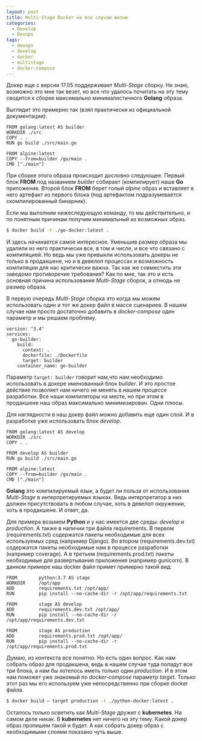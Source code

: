 ```yaml
---
layout: post
title: Multi-Stage Docker на все случаи жизни
categories:
  - Develop
  - Devops
tags:
  - devops
  - develop
  - docker
  - multistage
  - docker-compose
---
```


Докер еще с версии 17.05 поддерживает *Multi-Stage* сборку. Не знаю, возможно это мне так везет, но все что удалось почитать на эту тему сводится к сборке максимально минималистичного **Golang** образа.

Выглядит это примерно так (взял практически из официальной документации):

```docker
FROM golang:latest AS builder
WORKDIR ./src
COPY . .
RUN go build ./src/main.go

FROM alpine:latest  
COPY --from=builder /go/main .
CMD ["./main"]
```
При сборке этого образа происходит дословно следующее. Первый блок **FROM** под названием *builder* собирает (компилирует) наше **Go** приложение. Второй блок **FROM** берет голый *alpine* образ и вставляет в него артефакт из первого блока (под артефактом подразумевается скомпилированный бинарник).

Если мы выполним нижеследующую команду, то мы действительно, и по понятным причинам получим минимальный из возможных образ.

```bash
$ docker build -t ./go-docker:latest .
```

И здесь начинается самое интересное. Уменьшив размер образа мы удалили из него практически все, в том и числе, и все что связано с компиляцией. Но ведь мы уже привыкли использовать докеры не только в продакшене, но и в девелоп процессах и возможность компиляции для нас критически важна. Так как же совместить эти заведомо противоречие требования? Как по мне, так это и есть основная причина использования *Multi-Stage* сборок, а отнюдь не размер образа.

В первую очередь *Multi-Stage* сборка это когда мы можем использовать один и тот же докер файл в массе сценариев. В нашем случае нам просто достаточно добавить в *docker-compose* один параметр и мы решаем проблему.

```
version: "3.4"
services:
  go-builder:
    build:
      context: .
      dockerfile: ./Dockerfile
      target: builder
    container_name: go-builder
```

Параметр ```target: builder``` говорит нам,что нам необходимо использовать в докере именованный блок *builder*. И это простое действие позволяет нам ничего не менять в нашем процессе разработки. Все наши компиляторы на месте, но при этом в продакшене наш образ максимально минимизирован. Одни плюсы.

Для наглядности в наш докер файл можно добавить еще один слой. И в разработке уже использовать блок *develop*.

```docker
FROM golang:latest AS develop
WORKDIR ./src
COPY . .

FROM develop AS builder
RUN go build ./src/main.go

FROM alpine:latest  
COPY --from=builder /go/main .
CMD ["./main"]
```

**Golang** это компилируемый язык, а будет ли польза от использования *Multi-Stage* в интерпретируемых языках. Ведь интерпретатор в них должен присутствовать в любом случае, хоть в девелоп окружении, хоть в продакшене. И ответ, да.

Для примера возьмем **Python** и у нас имеется две среды: *develop* и *production*. А также в наличии три файла requirements. В первом (requirements.txt) содержатся пакеты необходимые для всех используемых сред (например Django). Во втором (requirements.dev.txt) содержатся пакеты необходимые нам в процессе разработки (например coverage). А в третьем (requirements.prod.txt) пакеты необходимые для развертывания приложения (например gunicorn). В данном примере наш docker файл примет примерно такой вид:

```docker
FROM        python:3.7 AS stage
WORKDIR     /opt/app
ADD         requirements.txt /opt/app/
RUN         pip install --no-cache-dir -r /opt/app/requirements.txt

FROM        stage AS develop
ADD         requirements.dev.txt /opt/app/
RUN         pip install --no-cache-dir -r /opt/app/requirements.dev.txt

FROM        stage AS production
ADD         requirements.prod.txt /opt/app/
RUN         pip install --no-cache-dir -r /opt/app/requirements.prod.txt
```

Думаю, из контекста все понятно. Но есть один вопрос. Как нам собрать образ для продакшена, ведь в нашем случае туда попадут все три блока, а нам бы хотелось иметь только один *production*. И в этом нам поможет уже знакомый по *docker-compose* параметр *target*. Только этот раз мы его используем уже непосредственно при сборке docker файла.

```bash
$ docker build — target production -t ./python-docker:latest .
```

Осталось только осветить как *Multi-Stage* дружит с **kubernetes**. На самом деле никак. В **kubernetes** нет ничего на эту тему. Какой докер образ пропишем такой и будет. А как собрать докер образ с необходимыми слоями показано чуть выше.